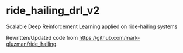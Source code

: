 # ride_hailing_drl_v2
Scalable Deep Reinforcement Learning applied on ride-hailing systems

Rewritten/Updated code from https://github.com/mark-gluzman/ride_hailing.
